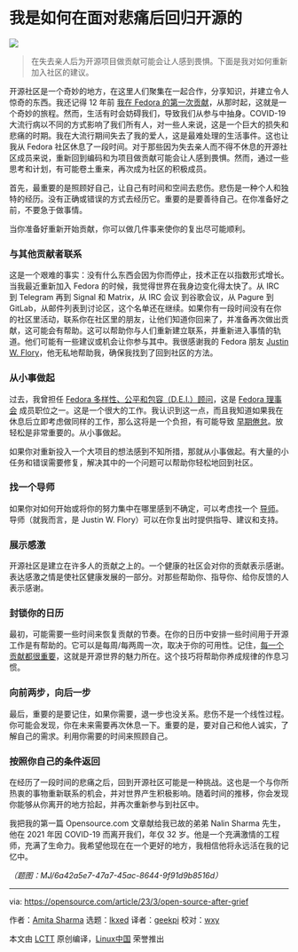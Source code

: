 [#]: subject: "How I returned to open source after facing grief"
[#]: via: "https://opensource.com/article/23/3/open-source-after-grief"
[#]: author: "Amita Sharma https://opensource.com/users/amita"
[#]: collector: "lkxed"
[#]: translator: "geekpi"
[#]: reviewer: "wxy"
[#]: publisher: "wxy"
[#]: url: "https://linux.cn/article-15894-1.html"

我是如何在面对悲痛后回归开源的
======

![][0]

> 在失去亲人后为开源项目做贡献可能会让人感到畏惧。下面是我对如何重新加入社区的建议。

开源社区是一个奇妙的地方，在这里人们聚集在一起合作，分享知识，并建立令人惊奇的东西。我还记得 12 年前 [我在 Fedora 的第一次贡献][1]，从那时起，这就是一个奇妙的旅程。然而，生活有时会妨碍我们，导致我们从参与中抽身。COVID-19 大流行病以不同的方式影响了我们所有人，对一些人来说，这是一个巨大的损失和悲痛的时期。我在大流行期间失去了我的爱人，这是最难处理的生活事件。这也让我从 Fedora 社区休息了一段时间。对于那些因为失去亲人而不得不休息的开源社区成员来说，重新回到编码和为项目做贡献可能会让人感到畏惧。然而，通过一些思考和计划，有可能卷土重来，再次成为社区的积极成员。

首先，最重要的是照顾好自己，让自己有时间和空间去悲伤。悲伤是一种个人和独特的经历。没有正确或错误的方式去经历它。重要的是要善待自己。在你准备好之前，不要急于做事情。

当你准备好重新开始贡献，你可以做几件事来使你的复出尽可能顺利。

### 与其他贡献者联系

这是一个艰难的事实：没有什么东西会因为你而停止，技术正在以指数形式增长。当我最近重新加入 Fedora 的时候，我觉得世界在我身边变化得太快了。从 IRC 到 Telegram 再到 Signal 和 Matrix，从 IRC 会议 到谷歌会议，从 Pagure 到 GitLab，从邮件列表到讨论区，这个名单还在继续。如果你有一段时间没有在你的社区里活动，联系你在社区里的朋友，让他们知道你回来了，并准备再次做出贡献，这可能会有帮助。这可以帮助你与人们重新建立联系，并重新进入事情的轨道。他们可能有一些建议或机会让你参与其中。我很感谢我的 Fedora 朋友 [Justin W. Flory][2]，他无私地帮助我，确保我找到了回到社区的方法。

### 从小事做起

过去，我曾担任 [Fedora 多样性、公平和包容（D.E.I.）顾问][3]，这是 [Fedora 理事会][4] 成员职位之一。这是一个很大的工作。我认识到这一点，而且我知道如果我在休息后立即考虑做同样的工作，那么这将是一个负担，有可能导致 [早期倦怠][5]。放轻松是非常重要的。从小事做起。

如果你对重新投入一个大项目的想法感到不知所措，那就从小事做起。有大量的小任务和错误需要修复，解决其中的一个问题可以帮助你轻松地回到社区。

### 找一个导师

如果你对如何开始或将你的努力集中在哪里感到不确定，可以考虑找一个 [导师][6]。导师（就我而言，是 Justin W. Flory）可以在你复出时提供指导、建议和支持。

### 展示感激

开源社区是建立在许多人的贡献之上的。一个健康的社区会对你的贡献表示感谢。表达感激之情是使社区健康发展的一部分。对那些帮助你、指导你、给你反馈的人表示感谢。

### 封锁你的日历

最初，可能需要一些时间来恢复贡献的节奏。在你的日历中安排一些时间用于开源工作是有帮助的。它可以是每周/每两周一次，取决于你的可用性。记住，[每一个贡献都很重要][7]，这就是开源世界的魅力所在。这个技巧将帮助你养成规律的作息习惯。

### 向前两步，向后一步

最后，重要的是要记住，如果你需要，退一步也没关系。悲伤不是一个线性过程。你可能会发现，你在未来需要再次休息一下。重要的是，要对自己和他人诚实，了解自己的需求。利用你需要的时间来照顾自己。

### 按照你自己的条件返回

在经历了一段时间的悲痛之后，回到开源社区可能是一种挑战。这也是一个与你所热衷的事物重新联系的机会，并对世界产生积极影响。随着时间的推移，你会发现你能够从你离开的地方拾起，并再次重新参与到社区中。

我把我的第一篇 Opensource.com 文章献给我已故的弟弟 Nalin Sharma 先生，他在 2021 年因 COVID-19 而离开我们，年仅 32 岁。他是一个充满激情的工程师，充满了生命力。我希望他现在在一个更好的地方，我相信他将永远活在我的记忆中。

*（题图：MJ/6a42a5e7-47a7-45ac-8644-9f91d9b8516d）*

--------------------------------------------------------------------------------

via: https://opensource.com/article/23/3/open-source-after-grief

作者：[Amita Sharma][a]
选题：[lkxed][b]
译者：[geekpi](https://github.com/geekpi)
校对：[wxy](https://github.com/wxy)

本文由 [LCTT](https://github.com/LCTT/TranslateProject) 原创编译，[Linux中国](https://linux.cn/) 荣誉推出

[a]: https://opensource.com/users/amita
[b]: https://github.com/lkxed/
[1]: https://fedoraproject.org/wiki/User:Amsharma
[2]: https://opensource.com/users/jflory
[3]: https://docs.fedoraproject.org/en-US/diversity-inclusion/roles/council-advisor/
[4]: https://docs.fedoraproject.org/en-US/council/
[5]: https://opensource.com/article/21/5/open-source-burnout
[6]: https://enterprisersproject.com/article/2019/10/it-mentors-how-make-most-of-mentoring?intcmp=7013a000002qLH8AAM
[7]: https://opensource.com/article/23/3/non-code-contribution-open-source
[8]: https://opensource.com/sites/default/files/2023-02/nalin-sharma.webp
[0]: https://img.linux.net.cn/data/attachment/album/202306/10/164953ymef1seccs1teen3.jpg